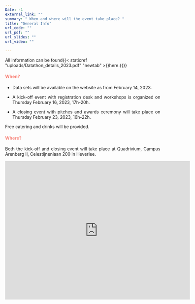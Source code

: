 ```yaml
---
Date: -1
external_link: ""
summary: " When and where will the event take place? "
title: "General Info"
url_code: ""
url_pdf: ""
url_slides: ""
url_video: ""

---
```


All information can be found{{< staticref "uploads/Datathon_details_2023.pdf" "newtab" >}}here.{{</staticref>}}


<h4 style="color: #F88379">When? </h4>
<p style='text-align: justify;'>

- Data sets will be available on the website as from February 14, 2023.

- <p style='text-align: justify;'> A kick-off event with registration desk and workshops is organized on Thursday February 16, 2023, 17h-20h.</p>

- <p style='text-align: justify;'> A closing event with pitches and awards ceremony will take place on Thursday February 23, 2023, 16h-22h.</p>

Free catering and drinks will be provided. 


<h4 style="color: #F88379">Where? </h4>

<p style='text-align: justify;'>
Both the kick-off and closing event will take place at Quadrivium, Campus Arenberg II, Celestijnenlaan 200 in Heverlee.  </p>

<p align="center">
<iframe src="https://www.google.com/maps/embed?pb=!1m18!1m12!1m3!1d2518.286926358606!2d4.673153215922528!3d50.86288766544121!2m3!1f0!2f0!3f0!3m2!1i1024!2i768!4f13.1!3m3!1m2!1s0x47c161bce4bc9ff1%3A0xbf3ab098e651f3a6!2sQuadrivium%20(QDV)!5e0!3m2!1snl!2sbe!4v1668461403973!5m2!1snl!2sbe" width="600" height="450" style="border:0;" allowfullscreen="" loading="lazy" referrerpolicy="no-referrer-when-downgrade"></iframe>
</p>